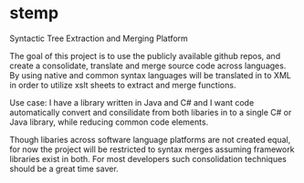 # stemp
Syntactic Tree Extraction and Merging Platform

The goal of this project is to use the publicly available github repos, and create a consolidate, translate and merge source code across languages.  By using native and common syntax languages will be translated in to XML in order to utilize xslt sheets to extract and merge functions.

Use case:
I have a library written in Java and C# and I want code automatically convert and consilidate from both libaries in to a single C# or Java library, while reducing common code elements.

Though libaries across software language platforms are not created equal, for now the project will be restricted to syntax merges assuming framework libraries exist in both.  For most developers such consolidation techniques should be a great time saver.
